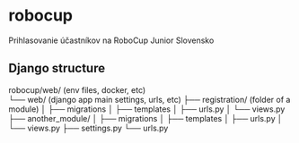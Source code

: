# robocup
Prihlasovanie účastníkov na RoboCup Junior Slovensko



## Django structure
robocup/web/  (env files, docker, etc)  
└── web/  (django app main settings, urls, etc)
    ├── registration/   (folder of a module)
    │   ├── migrations
    │   ├── templates
    │   ├── urls.py
    │   └── views.py
    ├── another_module/
    │   ├── migrations
    │   ├── templates
    │   ├── urls.py
    │   └── views.py
    ├── settings.py
    └── urls.py
